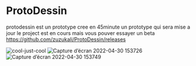 # ProtoDessin
protodessin est un prototype cree en 45minute un prototype qui sera mise a jour le project est en cours mais vous pouver essayer un beta
https://github.com/zuzukali/ProtoDessin/releases

![cool-just-cool](https://user-images.githubusercontent.com/103854198/166107757-90d03f11-a4a9-4fbe-bda5-bbe253955c85.gif)
![Capture d’écran 2022-04-30 153726](https://user-images.githubusercontent.com/103854198/166107869-a57007de-50a9-44a6-84d7-6f8510cb6b62.jpg)
![Capture d’écran 2022-04-30 153749](https://user-images.githubusercontent.com/103854198/166107871-57a68412-3d9f-4632-91a1-7520acb5ae58.jpg)
